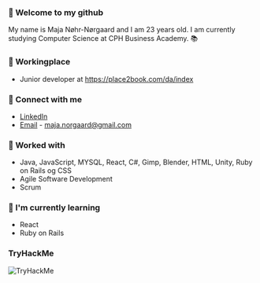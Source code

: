 ### 👋 Welcome to my github

My name is Maja Nøhr-Nørgaard and I am 23 years old.
I am currently studying Computer Science at CPH Business Academy. 📚

### 💼 Workingplace
- Junior developer at https://place2book.com/da/index

### 🤝 Connect with me
- <a href="https://www.linkedin.com/in/maja-nøhr-nørgaard-339967207">LinkedIn</a> 
- <a href="maja.norgaard@gmail.com">Email</a> - maja.norgaard@gmail.com

### 💼 Worked with
- Java, JavaScript, MYSQL, React, C#, Gimp, Blender, HTML, Unity, Ruby on Rails og CSS
- Agile Software Development
- Scrum

### 🌱 I'm currently learning
- React
- Ruby on Rails

### TryHackMe
<img src="https://tryhackme-badges.s3.amazonaws.com/PinkOrchid.png" alt="TryHackMe">
